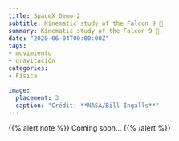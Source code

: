 ```yaml
---
title: SpaceX Demo-2
subtitle: Kinematic study of the Falcon 9 🚀
summary: Kinematic study of the Falcon 9 🚀.
date: "2020-06-04T00:00:00Z"
tags:
- movimiento
- gravitación
categories:
- Física

image:
  placement: 3
  caption: "Crédit: **NASA/Bill Ingalls**"
---
```


{{% alert note %}}
Coming soon...
{{% /alert %}}